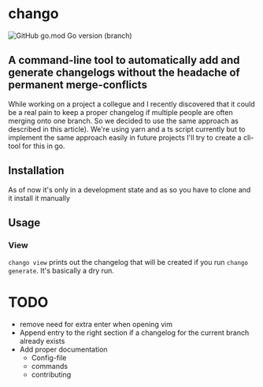 # chango
![GitHub go.mod Go version (branch)](https://img.shields.io/github/go-mod/go-version/BodeSpezial/chango/trunk?style=for-the-badge) 

## A command-line tool to automatically add and generate changelogs without the headache of permanent merge-conflicts

While working on a project a collegue and I recently discovered that it could be a real pain to keep a proper changelog if multiple people are often  merging onto one branch. So we decided to use the same approach as described in this article). We're using yarn and a ts script currently but to implement the same approach easily in future projects I'll try to create a cli-tool for this in go.

## Installation

As of now it's only in a development state and as so you have to clone and it install it manually

## Usage

### View
`chango view` prints out the changelog that will be created if you run `chango generate`. It's basically a dry run.

# TODO
- remove need for extra enter when opening vim
- Append entry to the right section if a changelog for the current branch already exists
- Add proper documentation
    - Config-file
    - commands
    - contributing
